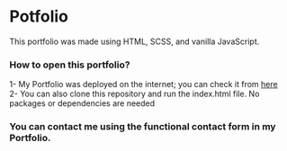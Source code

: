 # Potfolio 
This portfolio was made using HTML, SCSS, and vanilla JavaScript.

### How to open this portfolio?
1- My Portfolio was deployed on the internet; you can check it from [here](https://ahmed-aladdiin.github.io/Portfolio/)  
2- You can also clone this repository and run the index.html file. No packages or dependencies are needed  

### You can contact me using the functional contact form in my Portfolio.
